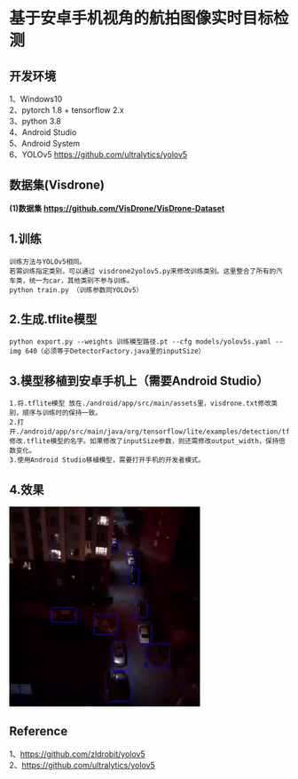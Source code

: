 # 基于安卓手机视角的航拍图像实时目标检测
## 开发环境
1、Windows10  
2、pytorch 1.8  + tensorflow 2.x  
3、python 3.8  
4、Android Studio  
5、Android System  
6、YOLOv5 https://github.com/ultralytics/yolov5
## 数据集(Visdrone)
**(1)数据集 https://github.com/VisDrone/VisDrone-Dataset**       

## 1.训练
```
训练方法与YOLOv5相同。
若需训练指定类别，可以通过 visdrone2yolov5.py来修改训练类别。这里整合了所有的汽车类，统一为car，其他类别不参与训练。
python train.py （训练参数同YOLOv5）
```     
## 2.生成.tflite模型
```
python export.py --weights 训练模型路径.pt --cfg models/yolov5s.yaml --img 640（必须等于DetectorFactory.java里的inputSize）  
```
## 3.模型移植到安卓手机上（需要Android Studio）
```
1.将.tflite模型 放在./android/app/src/main/assets里，visdrone.txt修改类别，顺序与训练时的保持一致。
2.打开./android/app/src/main/java/org/tensorflow/lite/examples/detection/tflite/DetectorFactory.java
修改.tflite模型的名字。如果修改了inputSize参数，则还需修改output_width，保持倍数变化。
3.使用Android Studio移植模型，需要打开手机的开发者模式。
```   
## 4.效果
![1](image.gif)


## Reference
1、https://github.com/zldrobit/yolov5  
2、https://github.com/ultralytics/yolov5
       


